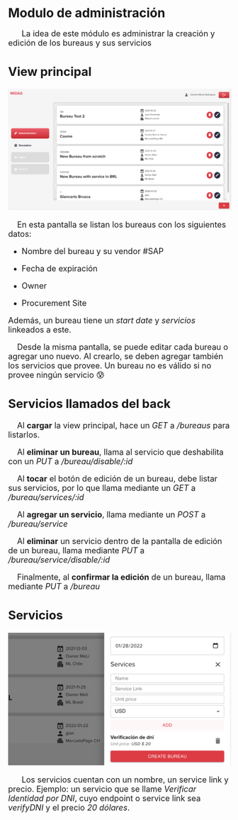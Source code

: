 # Modulo de administración

<font size = 4> &nbsp;&nbsp;&nbsp;&nbsp;&nbsp; La idea de este módulo es administrar la creación y edición de los bureaus y sus servicios 

## View principal <br/>
![admin-image1](./img/administration-1.png ':size=130%')

&nbsp;&nbsp;&nbsp; En esta pantalla se listan los bureaus con los siguientes datos:
	
* Nombre del bureau y su vendor #SAP 

* Fecha de expiración

* Owner

* Procurement Site

Además, un bureau tiene un *start date* y *servicios* linkeados a este.

&nbsp;&nbsp;&nbsp; Desde la misma pantalla, se puede editar cada bureau o agregar uno nuevo. Al crearlo, se deben agregar también los servicios que provee. Un bureau no es válido si no provee ningún servicio :cold_sweat:  

## Servicios llamados del back
&nbsp;&nbsp;&nbsp; Al **cargar** la view principal, hace un *GET* a */bureaus* para listarlos.

&nbsp;&nbsp;&nbsp; Al **eliminar un bureau**, llama al servicio que deshabilita con un *PUT* a */bureau/disable/:id*  

&nbsp;&nbsp;&nbsp; Al **tocar** el botón de edición de un bureau, debe listar sus servicios, por lo que llama mediante un *GET* a */bureau/services/:id*

&nbsp;&nbsp;&nbsp; Al **agregar un servicio**, llama mediante un *POST* a */bureau/service*

&nbsp;&nbsp;&nbsp; Al **eliminar** un servicio dentro de la pantalla de edición de un bureau, llama mediante *PUT* a */bureau/service/disable/:id*
     
&nbsp;&nbsp;&nbsp; Finalmente, al **confirmar la edición** de un bureau, llama mediante *PUT* a */bureau*

## Servicios <br/>

![admin-image-2](./img/administration-2.png ':size=80%')

&nbsp;&nbsp;&nbsp;&nbsp;&nbsp; Los servicios cuentan con un nombre, un service link y precio. Ejemplo: un servicio que se llame *Verificar Identidad por DNI*, cuyo endpoint o service link sea *verifyDNI* y el precio *20 dólares*.
</font>
